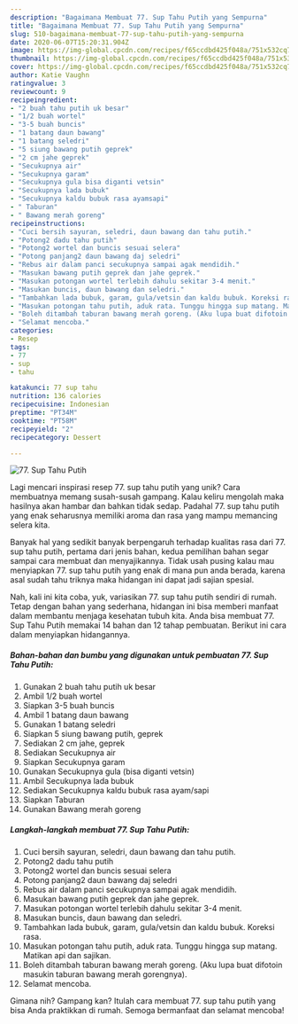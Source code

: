 ```yaml
---
description: "Bagaimana Membuat 77. Sup Tahu Putih yang Sempurna"
title: "Bagaimana Membuat 77. Sup Tahu Putih yang Sempurna"
slug: 510-bagaimana-membuat-77-sup-tahu-putih-yang-sempurna
date: 2020-06-07T15:20:31.904Z
image: https://img-global.cpcdn.com/recipes/f65ccdbd425f048a/751x532cq70/77-sup-tahu-putih-foto-resep-utama.jpg
thumbnail: https://img-global.cpcdn.com/recipes/f65ccdbd425f048a/751x532cq70/77-sup-tahu-putih-foto-resep-utama.jpg
cover: https://img-global.cpcdn.com/recipes/f65ccdbd425f048a/751x532cq70/77-sup-tahu-putih-foto-resep-utama.jpg
author: Katie Vaughn
ratingvalue: 3
reviewcount: 9
recipeingredient:
- "2 buah tahu putih uk besar"
- "1/2 buah wortel"
- "3-5 buah buncis"
- "1 batang daun bawang"
- "1 batang seledri"
- "5 siung bawang putih geprek"
- "2 cm jahe geprek"
- "Secukupnya air"
- "Secukupnya garam"
- "Secukupnya gula bisa diganti vetsin"
- "Secukupnya lada bubuk"
- "Secukupnya kaldu bubuk rasa ayamsapi"
- " Taburan"
- " Bawang merah goreng"
recipeinstructions:
- "Cuci bersih sayuran, seledri, daun bawang dan tahu putih."
- "Potong2 dadu tahu putih"
- "Potong2 wortel dan buncis sesuai selera"
- "Potong panjang2 daun bawang daj seledri"
- "Rebus air dalam panci secukupnya sampai agak mendidih."
- "Masukan bawang putih geprek dan jahe geprek."
- "Masukan potongan wortel terlebih dahulu sekitar 3-4 menit."
- "Masukan buncis, daun bawang dan seledri."
- "Tambahkan lada bubuk, garam, gula/vetsin dan kaldu bubuk. Koreksi rasa."
- "Masukan potongan tahu putih, aduk rata. Tunggu hingga sup matang. Matikan api dan sajikan."
- "Boleh ditambah taburan bawang merah goreng. (Aku lupa buat difotoin masukin taburan bawang merah gorengnya)."
- "Selamat mencoba."
categories:
- Resep
tags:
- 77
- sup
- tahu

katakunci: 77 sup tahu 
nutrition: 136 calories
recipecuisine: Indonesian
preptime: "PT34M"
cooktime: "PT58M"
recipeyield: "2"
recipecategory: Dessert

---
```



![77. Sup Tahu Putih](https://img-global.cpcdn.com/recipes/f65ccdbd425f048a/751x532cq70/77-sup-tahu-putih-foto-resep-utama.jpg)

Lagi mencari inspirasi resep 77. sup tahu putih yang unik? Cara membuatnya memang susah-susah gampang. Kalau keliru mengolah maka hasilnya akan hambar dan bahkan tidak sedap. Padahal 77. sup tahu putih yang enak seharusnya memiliki aroma dan rasa yang mampu memancing selera kita.



Banyak hal yang sedikit banyak berpengaruh terhadap kualitas rasa dari 77. sup tahu putih, pertama dari jenis bahan, kedua pemilihan bahan segar sampai cara membuat dan menyajikannya. Tidak usah pusing kalau mau menyiapkan 77. sup tahu putih yang enak di mana pun anda berada, karena asal sudah tahu triknya maka hidangan ini dapat jadi sajian spesial.


Nah, kali ini kita coba, yuk, variasikan 77. sup tahu putih sendiri di rumah. Tetap dengan bahan yang sederhana, hidangan ini bisa memberi manfaat dalam membantu menjaga kesehatan tubuh kita. Anda bisa membuat 77. Sup Tahu Putih memakai 14 bahan dan 12 tahap pembuatan. Berikut ini cara dalam menyiapkan hidangannya.

<!--inarticleads1-->

##### Bahan-bahan dan bumbu yang digunakan untuk pembuatan 77. Sup Tahu Putih:

1. Gunakan 2 buah tahu putih uk besar
1. Ambil 1/2 buah wortel
1. Siapkan 3-5 buah buncis
1. Ambil 1 batang daun bawang
1. Gunakan 1 batang seledri
1. Siapkan 5 siung bawang putih, geprek
1. Sediakan 2 cm jahe, geprek
1. Sediakan Secukupnya air
1. Siapkan Secukupnya garam
1. Gunakan Secukupnya gula (bisa diganti vetsin)
1. Ambil Secukupnya lada bubuk
1. Sediakan Secukupnya kaldu bubuk rasa ayam/sapi
1. Siapkan  Taburan
1. Gunakan  Bawang merah goreng




<!--inarticleads2-->

##### Langkah-langkah membuat 77. Sup Tahu Putih:

1. Cuci bersih sayuran, seledri, daun bawang dan tahu putih.
1. Potong2 dadu tahu putih
1. Potong2 wortel dan buncis sesuai selera
1. Potong panjang2 daun bawang daj seledri
1. Rebus air dalam panci secukupnya sampai agak mendidih.
1. Masukan bawang putih geprek dan jahe geprek.
1. Masukan potongan wortel terlebih dahulu sekitar 3-4 menit.
1. Masukan buncis, daun bawang dan seledri.
1. Tambahkan lada bubuk, garam, gula/vetsin dan kaldu bubuk. Koreksi rasa.
1. Masukan potongan tahu putih, aduk rata. Tunggu hingga sup matang. Matikan api dan sajikan.
1. Boleh ditambah taburan bawang merah goreng. (Aku lupa buat difotoin masukin taburan bawang merah gorengnya).
1. Selamat mencoba.




Gimana nih? Gampang kan? Itulah cara membuat 77. sup tahu putih yang bisa Anda praktikkan di rumah. Semoga bermanfaat dan selamat mencoba!
